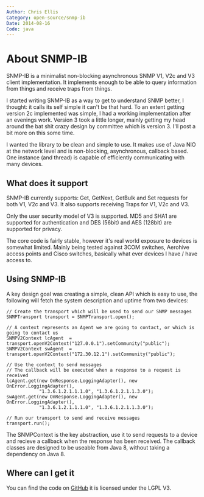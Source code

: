 ```yaml
---
Author: Chris Ellis
Category: open-source/snmp-ib
Date: 2014-08-16
Code: java
---
```

# About SNMP-IB

SNMP-IB is a minimalist non-blocking asynchronous SNMP V1, V2c and V3 client 
implementation.  It implements enough to be able to query information 
from things and receive traps from things.

I started writing SNMP-IB as a way to get to understand SNMP better, I thought: 
it calls its self simple it can't be that hard.  To an extent getting version 2c 
implemented was simple, I had a working implementation after an evenings work. 
Version 3 took a little longer, mainly getting my head around the bat shit 
crazy design by committee which is version 3.  I'll post a bit more on this 
some time.

I wanted the library to be clean and simple to use.  It makes use of Java NIO at 
the network level and is non-blocking, asynchronous, callback based.  One instance 
(and thread) is capable of efficiently communicating with many devices.

## What does it support
SNMP-IB currently supports: Get, GetNext, GetBulk and Set requests for both V1, V2c 
and V3.  It also supports receiving Traps for V1, V2c and V3.

Only the user security model of V3 is supported.  MD5 and SHA1 are supported for 
authentication and DES (56bit) and AES (128bit) are supported for privacy.

The core code is fairly stable, however it's real world exposure to devices is 
somewhat limited.  Mainly being tested against 3COM switches, Aerohive access 
points and Cisco switches, basically what ever devices I have / have access 
to.

## Using SNMP-IB
A key design goal was creating a simple, clean API which is easy to use, the 
following will fetch the system description and uptime from two devices:

    // Create the transport which will be used to send our SNMP messages
    SNMPTransport transport = SNMPTransport.open();
    
    // A context represents an Agent we are going to contact, or which is going to contact us
    SNMPV2Context lcAgent  = transport.openV2Context("127.0.0.1").setCommunity("public");
    SNMPV2Context swAgent  = transport.openV2Context("172.30.12.1").setCommunity("public");
    
    // Use the context to send messages
    // The callback will be executed when a response to a request is received
    lcAgent.get(new OnResponse.LoggingAdapter(), new OnError.LoggingAdapter(), 
                "1.3.6.1.2.1.1.1.0", "1.3.6.1.2.1.1.3.0");
    swAgent.get(new OnResponse.LoggingAdapter(), new OnError.LoggingAdapter(), 
                "1.3.6.1.2.1.1.1.0", "1.3.6.1.2.1.1.3.0");
    
    // Run our transport to send and receive messages
    transport.run();

The SNMPContext is the key abstraction, use it to send requests to a device and 
recieve a callback when the response has been received.  The callback classes 
are designed to be useable from Java 8, without taking a dependency on Java 8.

## Where can I get it

You can find the code on [GitHub](https://github.com/intrbiz/SNMP-IB) it is licensed 
under the LGPL V3.


